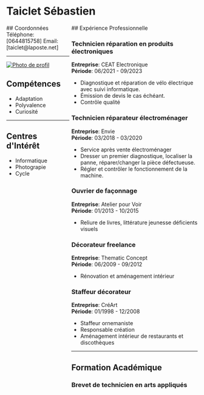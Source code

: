 # Taiclet Sébastien

<div style="display:flex; justify-content:space-between;">

<div style="flex-basis:33%; text-align:left;">
## Coordonnées  
Téléphone: [0644815758]  
Email: [taiclet@laposte.net]

---

[![Photo de profil](https://www.cjoint.com/c/NBrnmygL0Hy)](https://www.cjoint.com/c/NBrnmygL0Hy)

## Compétences

- Adaptation
- Polyvalence
- Curiosité

---

## Centres d'Intérêt

- Informatique
- Photograpie
- Cycle

</div>

<div style="flex-basis:66%; text-align:left;">
## Expérience Professionnelle

### Technicien réparation en produits électroniques
**Entreprise**: CEAT Electronique  
**Période**: 06/2021 - 09/2023  
- Diagnostique et réparation de vélo électrique avec suivi informatique.
- Émission de devis le cas échéant.
- Contrôle qualité
  
### Technicien réparateur électroménager
**Entreprise**: Envie  
**Période**: 03/2018 - 03/2020  
- Service après vente électroménager
- Dresser un premier diagnostique, localiser la panne, réparer/changer la pièce défectueuse.
- Régler et contrôler le fonctionnement de la machine.

### Ouvrier de façonnage
**Entreprise**: Atelier pour Voir  
**Période**: 01/2013 - 10/2015  
- Reliure de livres, littérature jeunesse déficients visuels

### Décorateur freelance
**Entreprise**: Thematic Concept  
**Période**: 06/2009 - 09/2012  
- Rénovation et aménagement intérieur

### Staffeur décorateur
**Entreprise**: CréArt  
**Période**: 01/1998 - 12/2008  
- Staffeur ornemaniste
- Responsable création
- Aménagement intérieur de restaurants et discothèques

---

## Formation Académique

### Brevet de technicien en arts appliqués

</div>

</div>
